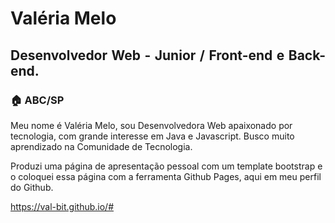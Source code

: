 <h1 align="justify"> Valéria Melo</h1>
<h2 align="justify"> Desenvolvedor Web - Junior / Front-end e Back-end.</h2>

<h3 align="justify"> 🏠 ABC/SP</h3

Meu nome é Valéria Melo, sou Desenvolvedora Web apaixonado por tecnologia, com grande interesse em Java e Javascript. Busco muito aprendizado na Comunidade de Tecnologia.


Produzi uma página de apresentação pessoal com um template bootstrap e o 
coloquei essa página com a ferramenta Github Pages, aqui em meu perfil do Github.

https://val-bit.github.io/#
